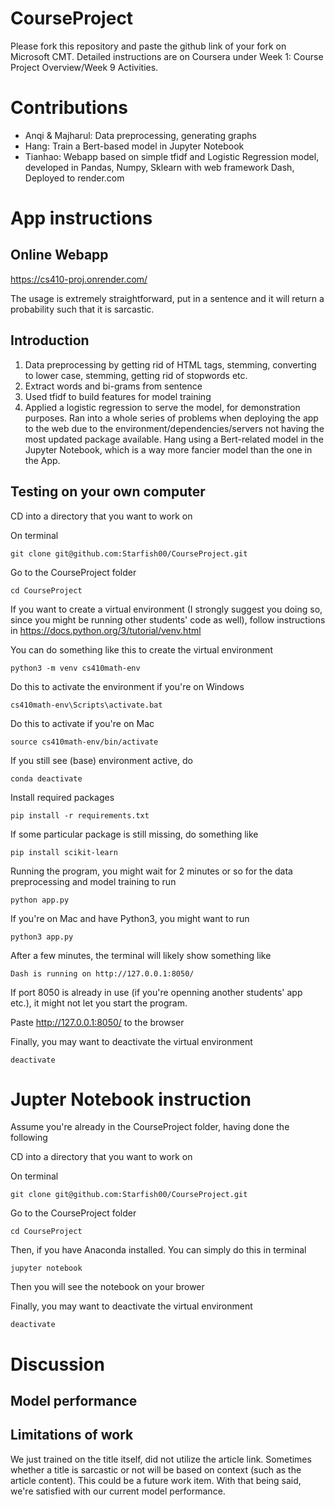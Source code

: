 # CourseProject

Please fork this repository and paste the github link of your fork on Microsoft CMT. Detailed instructions are on Coursera under Week 1: Course Project Overview/Week 9 Activities.

# Contributions
<ul>
  <li>Anqi & Majharul: Data preprocessing, generating graphs</li>
  <li>Hang: Train a Bert-based model in Jupyter Notebook</li>
  <li>Tianhao: Webapp based on simple tfidf and Logistic Regression model, developed in Pandas, Numpy, Sklearn with web framework Dash, Deployed to render.com</li>
 </ul>

# App instructions



## Online Webapp

https://cs410-proj.onrender.com/ 

The usage is extremely straightforward, put in a sentence and it will return a probability such that it is sarcastic.

## Introduction

<ol>
  <li>Data preprocessing by getting rid of HTML tags, stemming, converting to lower case, stemming, getting rid of stopwords etc.</li>
  <li>Extract words and bi-grams from sentence</li>
  <li>Used tfidf to build features for model training</li>
  <li>Applied a logistic regression to serve the model, for demonstration purposes. Ran into a whole series of problems when deploying the app to the web due to the environment/dependencies/servers not having the most updated package available. Hang using a Bert-related model in the Jupyter Notebook, which is a way more fancier model than the one in the App. </li>
</ol>

## Testing on your own computer

CD into a directory that you want to work on

On terminal
```
git clone git@github.com:Starfish00/CourseProject.git
```

Go to the CourseProject folder

```
cd CourseProject
```

If you want to create a virtual environment (I strongly suggest you doing so, since you might be running other students' code as well), follow instructions in https://docs.python.org/3/tutorial/venv.html

You can do something like this to create the virtual environment
```
python3 -m venv cs410math-env
```

Do this to activate the environment if you're on Windows
```
cs410math-env\Scripts\activate.bat
```

Do this to activate if you're on Mac
```
source cs410math-env/bin/activate
```

If you still see (base) environment active, do
```
conda deactivate
```

Install required packages

```
pip install -r requirements.txt
```

If some particular package is still missing, do something like

```
pip install scikit-learn
```

Running the program, you might wait for 2 minutes or so for the data preprocessing and model training to run
```
python app.py
```

If you're on Mac and have Python3, you might want to run
```
python3 app.py
```

After a few minutes, the terminal will likely show something like
```
Dash is running on http://127.0.0.1:8050/
```
If port 8050 is already in use (if you're openning another students' app etc.), it might not let you start the program.

Paste http://127.0.0.1:8050/ to the browser

Finally, you may want to deactivate the virtual environment
```
deactivate
```

# Jupter Notebook instruction


Assume you're already in the CourseProject folder, having done the following

CD into a directory that you want to work on

On terminal
```
git clone git@github.com:Starfish00/CourseProject.git
```

Go to the CourseProject folder

```
cd CourseProject
```

Then, if you have Anaconda installed. You can simply do this in terminal

```
jupyter notebook
```

Then you will see the notebook on your brower

Finally, you may want to deactivate the virtual environment
```
deactivate
```

# Discussion

## Model performance

## Limitations of work

We just trained on the title itself, did not utilize the article link. Sometimes whether a title is sarcastic or not will be based on context (such as the article content). This could be a future work item. With that being said, we're satisfied with our current model performance.
